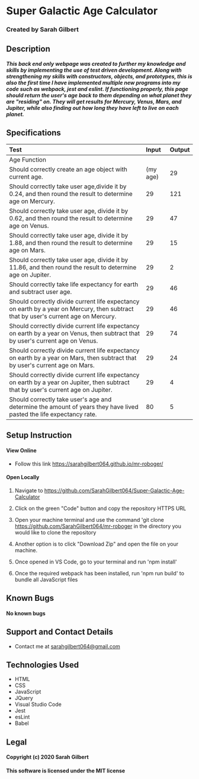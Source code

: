 # Super Galactic Age Calculator

### Created by Sarah Gilbert

## Description

##### This back end only webpage was created to further my knowledge and skills by implementing the use of test driven development. Along with strengthening my skills with constructors, objects, and prototypes, this is also the first time I have implemented multiple new programs into my code such as webpack, jest and eslint. If functioning properly, this page should return the user's age back to them depending on what planet they are "residing" on. They will get results for Mercury, Venus, Mars, and Jupiter, while also finding out how long they have left to live on each planet.


## Specifications

  | Test | Input | Output |
  | :-------------------- | :------------------------------------- | :-------------------------- |
  | Age Function |||
  |Should correctly create an age object with current age. | (my age) | 29 |
  |Should correctly take user age,divide it by 0.24, and then round the result to determine age on Mercury. | 29 | 121 |
  |Should correctly take user age, divide it by 0.62, and then round the result to determine age on Venus. | 29 | 47 | 
  |Should correctly take user age, divide it by 1.88, and then round the result to determine age on Mars. | 29 | 15 |
  |Should correctly take user age, divide it by 11.86, and then round the result to determine age on Jupiter. | 29 | 2 |
  |Should correctly take life expectancy for earth and subtract user age. | 29 | 46 |
  |Should correctly divide current life expectancy on earth by a year on Mercury, then subtract that by user's current age on Mercury. | 29 | 46 |
  |Should correctly divide current life expectancy on earth by a year on Venus, then subtract that by user's current age on Venus. | 29 | 74 |
  |Should correctly divide current life expectancy on earth by a year on Mars, then subtract that by user's current age on Mars. | 29 | 24 |
  |Should correctly divide current life expectancy on earth by a year on Jupiter, then subtract that by user's current age on Jupiter. | 29 | 4 |
  Should correctly take user's age and determine the amount of years they have lived pasted the life expectancy rate. | 80 | 5 |



## Setup Instruction

#### View Online

* Follow this link https://sarahgilbert064.github.io/mr-roboger/

  
#### Open Locally

1. Navigate to https://github.com/SarahGilbert064/Super-Galactic-Age-Calculator

2. Click on the green "Code" button and copy the repository HTTPS URL

3. Open your machine terminal and use the command 'git clone https://github.com/SarahGilbert064/mr-roboger in the directory you would like to clone the repository

4. Another option is to click "Download Zip" and open the file on your machine.

5. Once opened in VS Code, go to your terminal and run 'npm install' 

6. Once the required webpack has been installed, run 'npm run build' to bundle all JavaScript files

## Known Bugs
#### No known bugs

## Support and Contact Details
* Contact me at sarahgilbert064@gmail.com

## Technologies Used
* HTML
* CSS
* JavaScript
* JQuery
* Visual Studio Code
* Jest
* esLint
* Babel

## Legal
#### Copyright (c) 2020 Sarah Gilbert
#### This software is licensed under the MIT license
